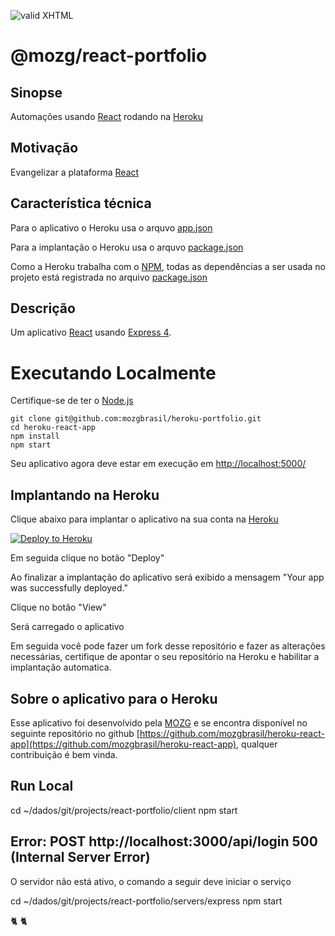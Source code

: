 [checkmark]: https://raw.githubusercontent.com/mozgbrasil/mozgbrasil.github.io/master/assets/images/logos/logo_32_32.png "MOZG"
![valid XHTML][checkmark]

[getcomposer]: https://getcomposer.org/
[uninstall-mods]: https://getcomposer.org/doc/03-cli.md#remove

# @mozg/react-portfolio

## Sinopse

Automações usando [React](https://reactjs.org/) rodando na [Heroku](https://www.heroku.com/)

## Motivação

Evangelizar a plataforma [React](https://reactjs.org/)

## Característica técnica

Para o aplicativo o Heroku usa o arquvo [app.json](app.json)

Para a implantação o Heroku usa o arquvo [package.json](package.json)

Como a Heroku trabalha com o [NPM](https://www.npmjs.com/), todas as dependências a ser usada no projeto está registrada no arquivo [package.json](package.json)

## Descrição

Um aplicativo [React](https://reactjs.org/) usando [Express 4](http://expressjs.com/).

# Executando Localmente

Certifique-se de ter o [Node.js](https://nodejs.org/)

    git clone git@github.com:mozgbrasil/heroku-portfolio.git
    cd heroku-react-app
    npm install
    npm start

Seu aplicativo agora deve estar em execução em [http://localhost:5000/](http://localhost:5000/)

## Implantando na Heroku

Clique abaixo para implantar o aplicativo na sua conta na [Heroku](https://www.heroku.com/)

[![Deploy to Heroku](https://www.herokucdn.com/deploy/button.svg)](https://heroku.com/deploy?template=https://github.com/mozgbrasil/heroku-portfolio)

Em seguida clique no botão "Deploy"

Ao finalizar a implantação do aplicativo será exibido a mensagem "Your app was successfully deployed."

Clique no botão "View"

Será carregado o aplicativo

Em seguida você pode fazer um fork desse repositório e fazer as alterações necessárias, certifique de apontar o seu repositório na Heroku e habilitar a implantação automatica.

## Sobre o aplicativo para o Heroku

Esse aplicativo foi desenvolvido pela [MOZG](http://mozg.com.br/) e se encontra disponível no seguinte repositório no github [https://github.com/mozgbrasil/heroku-react-app](https://github.com/mozgbrasil/heroku-react-app), qualquer contribuição é bem vinda.

## Run Local

cd ~/dados/git/projects/react-portfolio/client
npm start

## Error: POST http://localhost:3000/api/login 500 (Internal Server Error)

O servidor não está ativo, o comando a seguir deve iniciar o serviço

cd ~/dados/git/projects/react-portfolio/servers/express
npm start

:cat2: :cat2:
